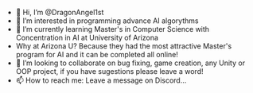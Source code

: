 - 👋 Hi, I’m @DragonAngel1st
- 👀 I’m interested in programming advance AI algorythms
- 🌱 I’m currently learning Master's in Computer Science with Concentration in AI at University of Arizona
- Why at Arizona U? Because they had the most attractive Master's program for AI and it can be completed all online!
- 💞️ I’m looking to collaborate on bug fixing, game creation, any Unity or OOP project, if you have sugestions please leave a word!
- 📫 How to reach me: Leave a message on Discord... 

<!---
DragonAngel1st/DragonAngel1st is a ✨ special ✨ repository because its `README.md` (this file) appears on your GitHub profile.
You can click the Preview link to take a look at your changes.
--->
